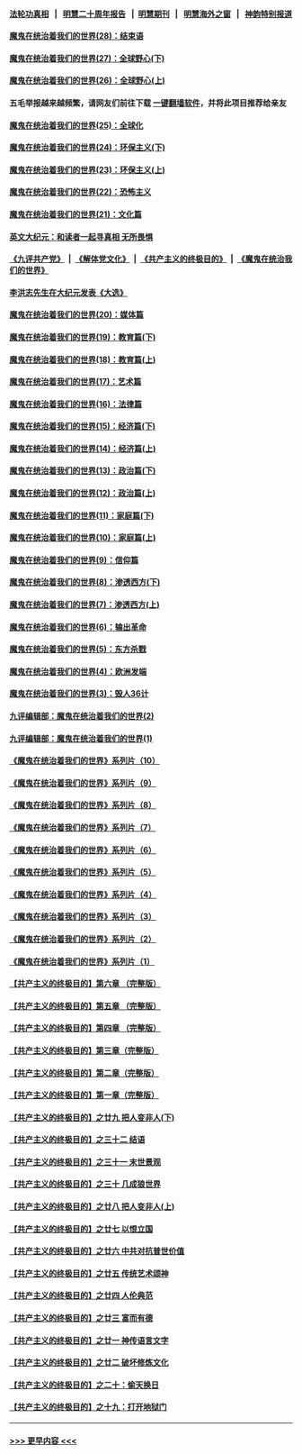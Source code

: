 #### [法轮功真相](https://github.com/gfw-breaker/truth/blob/master/README.md?t=0) &nbsp;&nbsp;|&nbsp;&nbsp; [明慧二十周年报告](https://github.com/gfw-breaker/mh-reports/blob/master/README.md?t=0) &nbsp;&nbsp;|&nbsp;&nbsp;[明慧期刊](https://github.com/gfw-breaker/mh-qikan) &nbsp;&nbsp;|&nbsp;&nbsp; [明慧海外之窗](https://github.com/gfw-breaker/mh-news/blob/master/README.md?t=0) &nbsp;&nbsp;|&nbsp;&nbsp; [神韵特别报道](https://github.com/gfw-breaker/mh-news/blob/master/shenyun.md?t=0)
#### [魔鬼在统治着我们的世界(28)：结束语](../pages/nsc422/n10936246.md?t=06200151) 
#### [魔鬼在统治着我们的世界(27)：全球野心(下)](../pages/nsc422/n10928319.md?t=06200151) 
#### [魔鬼在统治着我们的世界(26)：全球野心(上)](../pages/nsc422/n10900318.md?t=06200151) 
#### 五毛举报越来越频繁，请网友们前往下载 [一键翻墙软件](https://github.com/gfw-breaker/ssr-accounts)，并将此项目推荐给亲友
#### [魔鬼在统治着我们的世界(25)：全球化](../pages/nsc422/n10788205.md?t=06200151) 
#### [魔鬼在统治着我们的世界(24)：环保主义(下)](../pages/nsc422/n10695307.md?t=06200151) 
#### [魔鬼在统治着我们的世界(23)：环保主义(上)](../pages/nsc422/n10688613.md?t=06200151) 
#### [魔鬼在统治着我们的世界(22)：恐怖主义](../pages/nsc422/n10614727.md?t=06200151) 
#### [魔鬼在统治着我们的世界(21)：文化篇](../pages/nsc422/n10597706.md?t=06200151) 
#### [英文大纪元：和读者一起寻真相 无所畏惧](../pages/nsc422/n12542027.md?t=06200151) 
#### [《九评共产党》](https://github.com/begood0513/9ping.md/blob/master/README.md) &nbsp;|&nbsp; [《解体党文化》](../../../../jtdwh.md/blob/master/README.md)  &nbsp;|&nbsp; [《共产主义的终极目的》](../../../../gczydzjmd.md/blob/master/README.md) &nbsp;|&nbsp; [《魔鬼在统治我们的世界》](../../../../mgztzwmdsj.md/blob/master/README.md) 
#### [李洪志先生在大纪元发表《大选》](../pages/nsc422/n12534746.md?t=06200151) 
#### [魔鬼在统治着我们的世界(20)：媒体篇](../pages/nsc422/n10586579.md?t=06200151) 
#### [魔鬼在统治着我们的世界(19)：教育篇(下)](../pages/nsc422/n10564808.md?t=06200151) 
#### [魔鬼在统治着我们的世界(18)：教育篇(上)](../pages/nsc422/n10526970.md?t=06200151) 
#### [魔鬼在统治着我们的世界(17)：艺术篇](../pages/nsc422/n10499093.md?t=06200151) 
#### [魔鬼在统治着我们的世界(16)：法律篇](../pages/nsc422/n10485969.md?t=06200151) 
#### [魔鬼在统治着我们的世界(15)：经济篇(下)](../pages/nsc422/n10469975.md?t=06200151) 
#### [魔鬼在统治着我们的世界(14)：经济篇(上)](../pages/nsc422/n10457370.md?t=06200151) 
#### [魔鬼在统治着我们的世界(13)：政治篇(下)](../pages/nsc422/n10448270.md?t=06200151) 
#### [魔鬼在统治着我们的世界(12)：政治篇(上)](../pages/nsc422/n10444576.md?t=06200151) 
#### [魔鬼在统治着我们的世界(11)：家庭篇(下)](../pages/nsc422/n10440961.md?t=06200151) 
#### [魔鬼在统治着我们的世界(10)：家庭篇(上)](../pages/nsc422/n10435448.md?t=06200151) 
#### [魔鬼在统治着我们的世界(9)：信仰篇](../pages/nsc422/n10432159.md?t=06200151) 
#### [魔鬼在统治着我们的世界(8)：渗透西方(下)](../pages/nsc422/n10429603.md?t=06200151) 
#### [魔鬼在统治着我们的世界(7)：渗透西方(上)](../pages/nsc422/n10426013.md?t=06200151) 
#### [魔鬼在统治着我们的世界(6)：输出革命](../pages/nsc422/n10421536.md?t=06200151) 
#### [魔鬼在统治着我们的世界(5)：东方杀戮](../pages/nsc422/n10417707.md?t=06200151) 
#### [魔鬼在统治着我们的世界(4)：欧洲发端](../pages/nsc422/n10414890.md?t=06200151) 
#### [魔鬼在统治着我们的世界(3)：毁人36计](../pages/nsc422/n10411583.md?t=06200151) 
#### [九评编辑部：魔鬼在统治着我们的世界(2)](../pages/nsc422/n10410036.md?t=06200151) 
#### [九评编辑部：魔鬼在统治着我们的世界(1)](../pages/nsc422/n10406825.md?t=06200151) 
#### [《魔鬼在统治着我们的世界》系列片（10）](../pages/nsc422/n12292670.md?t=06200151) 
#### [《魔鬼在统治着我们的世界》系列片（9）](../pages/nsc422/n12290859.md?t=06200151) 
#### [《魔鬼在统治着我们的世界》系列片（8）](../pages/nsc422/n12287445.md?t=06200151) 
#### [《魔鬼在统治着我们的世界》系列片（7）](../pages/nsc422/n12283425.md?t=06200151) 
#### [《魔鬼在统治着我们的世界》系列片（6）](../pages/nsc422/n12282314.md?t=06200151) 
#### [《魔鬼在统治着我们的世界》系列片（5）](../pages/nsc422/n12281419.md?t=06200151) 
#### [《魔鬼在统治着我们的世界》系列片（4）](../pages/nsc422/n12274024.md?t=06200151) 
#### [《魔鬼在统治着我们的世界》系列片（3）](../pages/nsc422/n12271322.md?t=06200151) 
#### [《魔鬼在统治着我们的世界》系列片（2）](../pages/nsc422/n12269049.md?t=06200151) 
#### [《魔鬼在统治着我们的世界》系列片（1）](../pages/nsc422/n12267575.md?t=06200151) 
#### [【共产主义的终极目的】第六章 （完整版）](../pages/nsc422/n11428913.md?t=06200151) 
#### [【共产主义的终极目的】第五章 （完整版）](../pages/nsc422/n11428912.md?t=06200151) 
#### [【共产主义的终极目的】第四章 （完整版）](../pages/nsc422/n11428907.md?t=06200151) 
#### [【共产主义的终极目的】第三章（完整版）](../pages/nsc422/n11428848.md?t=06200151) 
#### [【共产主义的终极目的】第二章（完整版）](../pages/nsc422/n11428831.md?t=06200151) 
#### [【共产主义的终极目的】第一章（完整版）](../pages/nsc422/n11417651.md?t=06200151) 
#### [【共产主义的终极目的】之廿九 把人变非人(下)](../pages/nsc422/n11344140.md?t=06200151) 
#### [【共产主义的终极目的】之三十二 结语](../pages/nsc422/n11360535.md?t=06200151) 
#### [【共产主义的终极目的】之三十一 末世景观](../pages/nsc422/n11351129.md?t=06200151) 
#### [【共产主义的终极目的】之三十 几成狼世界](../pages/nsc422/n11348280.md?t=06200151) 
#### [【共产主义的终极目的】之廿八 把人变非人(上)](../pages/nsc422/n11340492.md?t=06200151) 
#### [【共产主义的终极目的】之廿七 以恨立国](../pages/nsc422/n11336944.md?t=06200151) 
#### [【共产主义的终极目的】之廿六 中共对抗普世价值](../pages/nsc422/n11324785.md?t=06200151) 
#### [【共产主义的终极目的】之廿五 传统艺术颂神](../pages/nsc422/n11296396.md?t=06200151) 
#### [【共产主义的终极目的】之廿四 人伦典范](../pages/nsc422/n11296397.md?t=06200151) 
#### [【共产主义的终极目的】之廿三 富而有德](../pages/nsc422/n11283598.md?t=06200151) 
#### [【共产主义的终极目的】之廿一 神传语言文字](../pages/nsc422/n11263265.md?t=06200151) 
#### [【共产主义的终极目的】之廿二 破坏修炼文化](../pages/nsc422/n11245728.md?t=06200151) 
#### [【共产主义的终极目的】之二十：偷天换日](../pages/nsc422/n11238846.md?t=06200151) 
#### [【共产主义的终极目的】之十九：打开地狱门](../pages/nsc422/n11206376.md?t=06200151) 

----
#### [ >>> 更早内容 <<< ](../indexes/nsc422-earlier.md)
